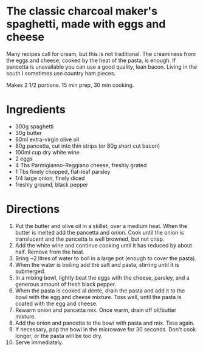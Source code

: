 ---
---
# The classic charcoal maker's spaghetti, made with eggs and cheese

Many recipes call for cream, but this is not traditional. The creaminess from the eggs and cheese, cooked by the heat of the pasta, is enough. If pancetta is unavailable you can use a good quality, lean bacon. Living in the south I sometimes use country ham pieces. 

Makes 2 1/2 portions. 15 min prep, 30 min cooking.

# Ingredients 
* 300g spaghetti
* 30g butter
* 60ml extra-virgin olive oil
* 80g pancetta, cut into thin strips (or 80g short cut bacon)
* 100ml cup dry white wine
* 2 eggs
* 4 Tbs Parmigianno-Reggiano cheese, freshly grated
* 1 Tbs finely chopped, flat-leaf parsley
* 1/4 large onion, finely diced
* freshly ground, black pepper

# Directions 

1. Put the butter and olive oil in a skillet, over a medium heat. When the butter is melted add the pancetta and onion. Cook until the onion is translucent and the pancetta is well browned, but not crisp.
2. Add the white wine and continue cooking until it has reduced by about half. Remove from the heat.
3. Bring ~2 litres of water to boil in a large pot (enough to cover the pasta).
4. When the water is boiling add the salt and pasta, stirring until it is submerged.
5. In a mixing bowl, lightly beat the eggs with the cheese, parsley, and a generous amount of fresh black pepper.
6. When the pasta is cooked al dente, drain the pasta and add it to the bowl with the egg and cheese mixture. Toss well, until the pasta is coated with the egg and cheese.
8. Rewarm onion and pancetta mix. Once warm, drain off oil/butter mixture.
9. Add the onion and pancetta to the bowl with pasta and mix. Toss again.
10. If necessary, pop the bowl in the microwave for 30 seconds. Don't cook longer, or the pasta will be too dry.
11. Serve immediately.
